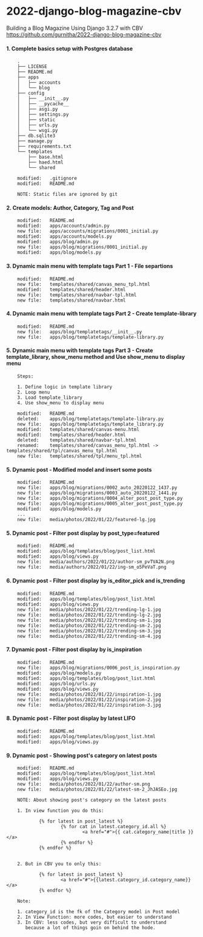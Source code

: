# 2022-django-blog-magazine-cbv
Building a Blog Magazine Using Django 3.2.7 with CBV
https://github.com/gurnitha/2022-django-blog-magazine-cbv


#### 1. Complete basics setup with Postgres database

        .
        ├── LICENSE
        ├── README.md
        ├── apps
        │   ├── accounts
        │   └── blog
        ├── config
        │   ├── __init__.py
        │   ├── __pycache__
        │   ├── asgi.py
        │   ├── settings.py
        │   ├── static
        │   ├── urls.py
        │   └── wsgi.py
        ├── db.sqlite3
        ├── manage.py
        ├── requirements.txt
        └── templates
            ├── base.html
            ├── haed.html
            └── shared

        modified:   .gitignore
        modified:   README.md

        NOTE: Static files are ignored by git


#### 2. Create models: Author, Category, Tag and Post

        modified:   README.md
        modified:   apps/accounts/admin.py
        new file:   apps/accounts/migrations/0001_initial.py
        modified:   apps/accounts/models.py
        modified:   apps/blog/admin.py
        new file:   apps/blog/migrations/0001_initial.py
        modified:   apps/blog/models.py


#### 3. Dynamic main menu with template tags Part 1 - File separtions

        modified:   README.md
        new file:   templates/shared/canvas_menu_tpl.html
        modified:   templates/shared/header.html
        new file:   templates/shared/navbar-tpl.html
        new file:   templates/shared/navbar.html


#### 4. Dynamic main menu with template tags Part 2 - Create template-library

        modified:   README.md
        new file:   apps/blog/templatetags/__init__.py
        new file:   apps/blog/templatetags/template-library.py


#### 5. Dynamic main menu with template tags Part 3 - Create template_library, show_menu method and Use show_menu to display menu

        Steps:

        1. Define logic in template library
        2. Loop menu
        3. Load template_library
        4. Use show_menu to display menu

        modified:   README.md
        deleted:    apps/blog/templatetags/template-library.py
        new file:   apps/blog/templatetags/template_library.py
        modified:   templates/shared/canvas-menu.html
        modified:   templates/shared/header.html
        deleted:    templates/shared/navbar-tpl.html
        renamed:    templates/shared/canvas_menu_tpl.html -> templates/shared/tpl/canvas_menu_tpl.html
        new file:   templates/shared/tpl/menu_tpl.html


#### 5. Dynamic post - Modified model and insert some posts

        modified:   README.md
        new file:   apps/blog/migrations/0002_auto_20220122_1437.py
        new file:   apps/blog/migrations/0003_auto_20220122_1441.py
        new file:   apps/blog/migrations/0004_alter_post_post_type.py
        new file:   apps/blog/migrations/0005_alter_post_post_type.py
        modified:   apps/blog/models.py
        ...
        new file:   media/photos/2022/01/22/featured-lg.jpg


#### 5. Dynamic post - Filter post display by post_type=featured

        modified:   README.md
        modified:   apps/blog/templates/blog/post_list.html
        modified:   apps/blog/views.py
        new file:   media/authors/2022/01/22/author-sm_pvTVA2N.png
        new file:   media/authors/2022/01/22/ing-sm_o5PeVaT.png


#### 6. Dynamic post - Filter post display by is_editor_pick and is_trending

        modified:   README.md
        modified:   apps/blog/templates/blog/post_list.html
        modified:   apps/blog/views.py
        new file:   media/photos/2022/01/22/trending-lg-1.jpg
        new file:   media/photos/2022/01/22/trending-lg-2.jpg
        new file:   media/photos/2022/01/22/trending-sm-1.jpg
        new file:   media/photos/2022/01/22/trending-sm-2.jpg
        new file:   media/photos/2022/01/22/trending-sm-3.jpg
        new file:   media/photos/2022/01/22/trending-sm-4.jpg


#### 7. Dynamic post - Filter post display by is_inspiration

        modified:   README.md
        new file:   apps/blog/migrations/0006_post_is_inspiration.py
        modified:   apps/blog/models.py
        modified:   apps/blog/templates/blog/post_list.html
        modified:   apps/blog/urls.py
        modified:   apps/blog/views.py
        new file:   media/photos/2022/01/22/inspiration-1.jpg
        new file:   media/photos/2022/01/22/inspiration-2.jpg
        new file:   media/photos/2022/01/22/inspiration-3.jpg


#### 8. Dynamic post - Filter post display by latest LIFO

        modified:   README.md
        modified:   apps/blog/templates/blog/post_list.html
        modified:   apps/blog/views.py


#### 9. Dynamic post - Showing post's category on latest posts

        modified:   README.md
        modified:   apps/blog/templates/blog/post_list.html
        modified:   apps/blog/views.py
        new file:   media/photos/2022/01/22/author-sm.png
        new file:   media/photos/2022/01/22/latest-sm-2_JhJASEo.jpg

        NOTE: About showing post's category on the latest posts

        1. In view function you do this:

                {% for latest in post_latest %}
                        {% for cat in latest.category_id.all %}
                                <a href="#">{{ cat.category_name|title }}</a>
                        {% endfor %}
                {% endfor %}


        2. But in CBV you to only this:
        
                {% for latest in post_latest %}
                        <a href="#">{{latest.category_id.category_name}}</a>
                {% endfor %}

        Note: 

        1. category_id is the fk of the Category model in Post model
        2. In View Function: more codes, but easier to understand
        3. In CBV: less codes, but very difficult to understand
           because a lot of things goin on behind the hode.


